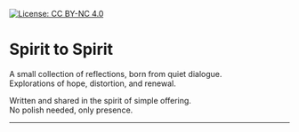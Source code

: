 [![License: CC BY-NC 4.0](https://img.shields.io/badge/License-CC%20BY--NC%204.0-lightgrey.svg)](http://creativecommons.org/licenses/by-nc/4.0/)
# Spirit to Spirit

A small collection of reflections, born from quiet dialogue.  
Explorations of hope, distortion, and renewal.

Written and shared in the spirit of simple offering.  
No polish needed, only presence.

---
